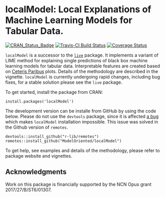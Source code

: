 # localModel: Local Explanations of Machine Learning Models for Tabular Data.

[![CRAN_Status_Badge](http://www.r-pkg.org/badges/version/localModel)](https://cran.r-project.org/package=localModel)
[![Travis-CI Build Status](https://travis-ci.org/ModelOriented/localModel.svg?branch=master)](https://travis-ci.org/ModelOriented/localModel)
[![Coverage Status](https://img.shields.io/codecov/c/github/ModelOriented/localModel/master.svg)](https://codecov.io/github/ModelOriented/localModel?branch=master)


`localModel` is a successor to the [`live`](https://github.com/MI2DataLab/live) package. It implements a variant of LIME method for explaining single predictions of black box machine learning models for tabular data.
Interpretable features are created based on [Ceteris Paribus](https://github.com/ModelOriented/ceterisParibus2) plots.
Details of the methodology are described in the vignette.
`localModel` is currently undergoing rapid changes, including bug fixes, for a stable solution please see the `live` package. 

To get started, install the package from CRAN:

```
install.packages('localModel')
```


The development version can be installe from GitHub by using the code below. 
Please do not use the `devtools` package, since it is affected [a bug](https://github.com/r-lib/devtools/issues/1900) which makes `localModel` installation impossible.
This issue was solved in the Github version of `remotes`.

```
devtools::install_github("r-lib/remotes")
remotes::install_github("ModelOriented/localModel")
```

To get help, see examples and details of the methodology, please refer to package website and vignettes.

## Acknowledgments 

Work on this package is financially supported by the NCN Opus grant 2017/27/B/ST6/01307.
